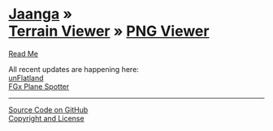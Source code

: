 [Jaanga](../../index.html ) &raquo;<br>[Terrain Viewer]( ../index.html ) &raquo; [PNG Viewer]( ./index.html )
================================================================================================

<p id=rm >
	<a href=JavaScript:displayPage("#readme.md#rm"); >Read Me</a>
</p>


All recent updates are happening here:  
[unFlatland]( ../un-flatland/index.html )  
[FGx Plane Spotter]( ../../fgx-plane-spotter/index.html )  
  

<!--
<p id=def >
	<a href=JavaScript:displayPage("test-folder-def/readme.md",def); >test-folder-def Read Me</a>
</p>
-->

****

[Source Code on GitHub]( https://github.com/jaanga/terrain-viewer/tree/gh-pages/png-viewer/ )  
[Copyright and License]( https://github.com/jaanga/jaanga.github.io/blob/master/jaanga-copyright-and-mit-license.md )